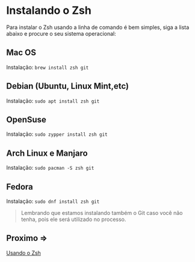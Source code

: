 # Instalando o Zsh

Para instalar o Zsh usando a linha de comando é bem simples, siga a lista abaixo e procure o seu sistema operacional:

## Mac OS

Instalação:
`brew install zsh git`

## Debian (Ubuntu, Linux Mint,etc)

Instalação:
`sudo apt install zsh git`

## OpenSuse

Instalação:
`sudo zypper install zsh git`

## Arch Linux e Manjaro

Instalação:
`sudo pacman -S zsh git`

## Fedora

Instalação:
`sudo dnf install zsh git`

> Lembrando que estamos instalando também o Git caso você não tenha, pois ele será utilizado no processo.

## Proximo =>

[Usando o Zsh](../usando-zsh/README.md)
